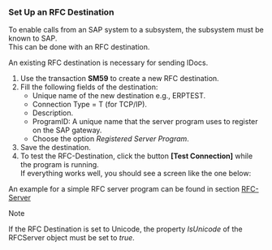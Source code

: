 ### Set Up an RFC Destination

To enable calls from an SAP system to a subsystem, the subsystem must be known to SAP.\
This can be done with an RFC destination.

An existing RFC destination is necessary for sending IDocs.

1. Use the transaction **SM59** to create a new RFC destination.
1. Fill the following fields of the destination:
   - Unique name of the new destination e.g., ERPTEST.
   - Connection Type = T (for TCP/IP).
   - Description.
   - ProgramID: A unique name that the server program uses to register on the SAP gateway.
   - Choose the option *Registered Server Program*.
1. Save the destination.
1. To test the RFC-Destination, click the button **[Test Connection]** while the program is running.\
   If everything works well, you should see a screen like the one below:

An example for a simple RFC server program can be found in section [RFC-Server](/erpconnect/documentation/rfc-server/create-rfc-functions/)

Note

If the RFC Destination is set to Unicode, the property *IsUnicode* of the RFCServer object must be set to *true*.
